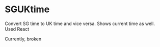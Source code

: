 # SGUKtime

Convert SG time to UK time and vice versa. Shows current time as well. Used React

Currently, broken
